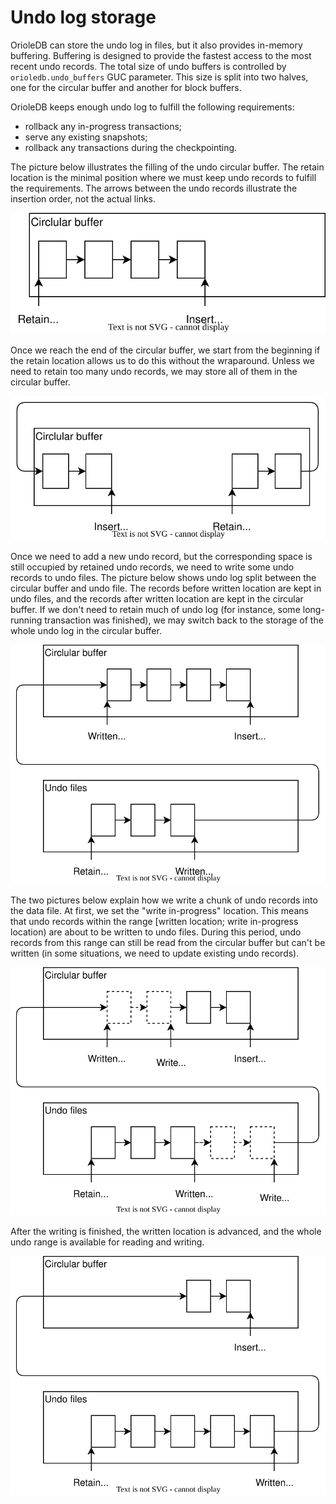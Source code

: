 Undo log storage
================

OrioleDB can store the undo log in files, but it also provides in-memory buffering.  Buffering is designed to provide the fastest access to the most recent undo records.  The total size of undo buffers is controlled by `orioledb.undo_buffers` GUC parameter.  This size is split into two halves, one for the circular buffer and another for block buffers.

OrioleDB keeps enough undo log to fulfill the following requirements:

 * rollback any in-progress transactions;
 * serve any existing snapshots;
 * rollback any transactions during the checkpointing.

The picture below illustrates the filling of the undo circular buffer.  The retain location is the minimal position where we must keep undo records to fulfill the requirements.  The arrows between the undo records illustrate the insertion order, not the actual links.

![Undo circilar buffer](undo_buffer_1.svg)

Once we reach the end of the circular buffer, we start from the beginning if the retain location allows us to do this without the wraparound.  Unless we need to retain too many undo records, we may store all of them in the circular buffer.

![Undo circilar buffer wraparound](undo_buffer_2.svg)

Once we need to add a new undo record, but the corresponding space is still occupied by retained undo records, we need to write some undo records to undo files.  The picture below shows undo log split between the circular buffer and undo file.  The records before written location are kept in undo files, and the records after written location are kept in the circular buffer.  If we don't need to retain much of undo log (for instance, some long-running transaction was finished), we may switch back to the storage of the whole undo log in the circular buffer.

![Undo log split](undo_buffer_3.svg)

The two pictures below explain how we write a chunk of undo records into the data file.  At first, we set the "write in-progress" location.  This means that undo records within the range [written location; write in-progress location) are about to be written to undo files.  During this period, undo records from this range can still be read from the circular buffer but can't be written (in some situations, we need to update existing undo records).

![Undo log write in-progress](undo_buffer_4.svg)

After the writing is finished, the written location is advanced, and the whole undo range is available for reading and writing.

![Undo log written](undo_buffer_5.svg)

